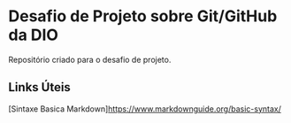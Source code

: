 # Desafio de Projeto sobre Git/GitHub da DIO

Repositório criado para o desafio de projeto.

## Links Úteis 
[Sintaxe Basica Markdown]https://www.markdownguide.org/basic-syntax/
